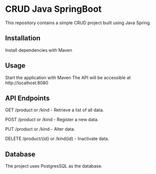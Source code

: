 # CRUD Java SpringBoot
This repository contains a simple CRUD project built using Java Spring.

## Installation
Install dependencies with Maven

## Usage
Start the application with Maven
The API will be accessible at http://localhost:8080

## API Endpoints

GET /product or /kind - Retrieve a list of all data.

POST /product or /kind - Register a new data.

PUT /product or /kind - Alter data.

DELETE /product/{id} or /kind{id} - Inactivate data.

## Database
The project uses PostgresSQL as the database.
